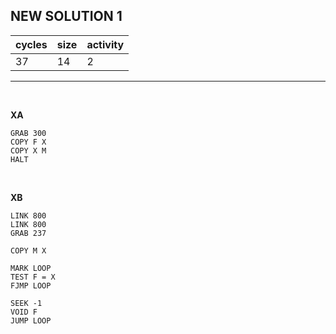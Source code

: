 ## NEW SOLUTION 1

| cycles | size | activity |
| ------ | ---- | -------- |
| 37 | 14 | 2 |
<hr>
<br>

**XA**

```
GRAB 300
COPY F X
COPY X M
HALT
```

<br>

**XB**

```
LINK 800
LINK 800
GRAB 237

COPY M X

MARK LOOP
TEST F = X
FJMP LOOP

SEEK -1
VOID F
JUMP LOOP
```
